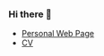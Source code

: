 ### Hi there 👋

- [Personal Web Page](https://hyunbinkim.com)
- [CV](https://github.com/khb7840/HyunbinKim-CV/blob/a2dc0f96a9d467321cb603c46c2946b6ae289826/pdf/HyunbinKim_CV.pdf)

<!--
**khb7840/khb7840** is a ✨ _special_ ✨ repository because its `README.md` (this file) appears on your GitHub profile.

Here are some ideas to get you started:

- 🔭 I’m currently working on ...
- 🌱 I’m currently learning ...
- 👯 I’m looking to collaborate on ...
- 🤔 I’m looking for help with ...
- 💬 Ask me about ...
- 📫 How to reach me: ...
- 😄 Pronouns: ...
- ⚡ Fun fact: ...
-->
